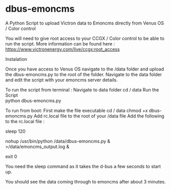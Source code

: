 # dbus-emoncms
A Python Script to upload Victron data to Emoncms directly from Venus OS / Color control 

You will need to give root access to your CCGX / Color control to be able to run the script. 
More information can be found here :
https://www.victronenergy.com/live/ccgx:root_access

Instalation 

Once you have access to Venus OS navigate to the /data folder and upload the dbus-emoncms.py to the root of the folder.
Navigate to the data folder and edit the script with your emoncms server details. 

To run the script from terminal : 
Navigate to data folder 
 cd / data
Run the Script  
 python dbus-emoncms.py
 
To run from boot: 
First make the file executable
cd / data 
chmod +x dbus-emoncms.py
Add rc.local file to the root of your /data file 
Add the following to the rc.local file :


sleep 120

nohup /usr/bin/python /data/dbus-emoncms.py & >/data/emoncms_output.log &

exit 0

You need the sleep command as it takes the d-bus a few seconds to start up. 

You should see the data coming through to emoncms after about 3 minutes.

